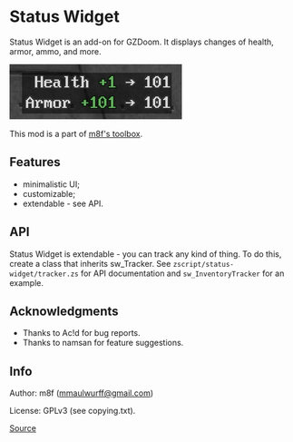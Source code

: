 # Status Widget

Status Widget is an add-on for GZDoom. It displays changes of health, armor,
ammo, and more.

![Screenshot](screenshots/armor-health.png)

This mod is a part of [m8f's toolbox](https://mmaulwurff.github.io/pages/toolbox).

## Features

- minimalistic UI;
- customizable;
- extendable - see API.

## API

Status Widget is extendable - you can track any kind of thing. To do this,
create a class that inherits sw_Tracker. See `zscript/status-widget/tracker.zs`
for API documentation and `sw_InventoryTracker` for an example.

## Acknowledgments

- Thanks to Ac!d for bug reports.
- Thanks to namsan for feature suggestions.

## Info

Author: m8f (mmaulwurff@gmail.com)

License: GPLv3 (see copying.txt).

[Source](https://github.com/mmaulwurff/status-widget/)
